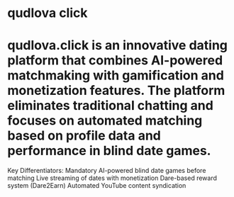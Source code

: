 # qudlova click
# qudlova.click is an innovative dating platform that combines AI-powered matchmaking with gamification and monetization features. The platform eliminates traditional chatting and focuses on automated matching based on profile data and performance in blind date games.
Key Differentiators:
Mandatory AI-powered blind date games before matching
Live streaming of dates with monetization
Dare-based reward system (Dare2Earn)
Automated YouTube content syndication
